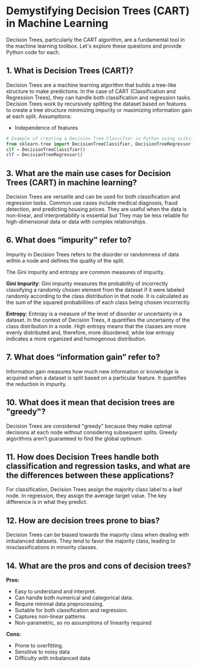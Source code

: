 # Demystifying Decision Trees (CART) in Machine Learning

Decision Trees, particularly the CART  algorithm, are a fundamental tool in the machine learning toolbox. Let's explore these questions and provide Python code for each.

## 1. What is Decision Trees (CART)?

Decision Trees are a machine learning algorithm that builds a tree-like structure to make predictions. In the case of CART (Classification and Regression Trees), they can handle both classification and regression tasks.
Decision Trees work by recursively splitting the dataset based on features to create a tree structure minimizing impurity or maximizing information gain at each split.
Assumptions:
- Independence of features

```python
# Example of creating a Decision Tree Classifier in Python using scikit-learn
from sklearn.tree import DecisionTreeClassifier, DecisionTreeRegressor
clf = DecisionTreeClassifier()
clf = DecisionTreeRegressor()
```

## 3. What are the main use cases for Decision Trees (CART) in machine learning?

Decision Trees are versatile and can be used for both classification and regression tasks. Common use cases include medical diagnosis, fraud detection, and predicting housing prices.
They are useful when the data is non-linear, and interpretability is essential but They may be less reliable for high-dimensional data or data with complex relationships.


## 6. What does “impurity” refer to?

Impurity in Decision Trees refers to the disorder or randomness of data within a node and defines the quality of the split. 

The Gini impurity and entropy are common measures of impurity.

**Gini Impurity**: Gini impurity measures the probability of incorrectly classifying a randomly chosen element from the dataset if it were labeled randomly according to the class distribution in that node. It is calculated as the sum of the squared probabilities of each class being chosen incorrectly.

**Entropy**: Entropy is a measure of the level of disorder or uncertainty in a dataset. In the context of Decision Trees, it quantifies the uncertainty of the class distribution in a node. High entropy means that the classes are more evenly distributed and, therefore, more disordered, while low entropy indicates a more organized and homogenous distribution.

## 7. What does “information gain” refer to?

Information gain measures how much new information or knowledge is acquired when a dataset is split based on a particular feature. It quantifies the reduction in impurity.

## 10. What does it mean that decision trees are "greedy"?

Decision Trees are considered "greedy" because they make optimal decisions at each node without considering subsequent splits. Greedy algorithms aren’t guaranteed to find the global optimum

## 11. How does Decision Trees handle both classification and regression tasks, and what are the differences between these applications?

For classification, Decision Trees assign the majority class label to a leaf node. In regression, they assign the average target value. The key difference is in what they predict.

## 12. How are decision trees prone to bias?

Decision Trees can be biased towards the majority class when dealing with imbalanced datasets. They tend to favor the majority class, leading to misclassifications in minority classes.


## 14. What are the pros and cons of decision trees?

**Pros:**
- Easy to understand and interpret.
- Can handle both numerical and categorical data.
- Require minimal data preprocessing.
- Suitable for both classification and regression.
- Captures non-linear patterns
- Non-parametric, so no assumptions of linearity required

**Cons:**
- Prone to overfitting.
- Sensitive to noisy data
- Difficulty with imbalanced data
